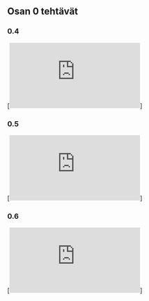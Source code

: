 ## Osan 0 tehtävät

### 0.4

[![0.4](https://github.com/amalia53/Fullstack/blob/main/part0/new_note_kaavio.pgn)]

### 0.5

[![0.5](https://github.com/amalia53/Fullstack/blob/main/part0/spa_kaavio.pgn)]

### 0.6

[![0.6](https://github.com/amalia53/Fullstack/blob/main/part0/spa_new_note_kaavio.pgn)]
